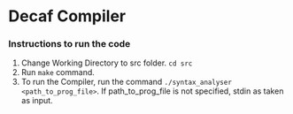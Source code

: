 # Decaf Compiler

### Instructions to run the code
1. Change Working Directory to src folder. `cd src`
2. Run `make` command.
3. To run the Compiler, run the command `./syntax_analyser <path_to_prog_file>`. If path_to_prog_file is not specified, stdin as taken as input. 